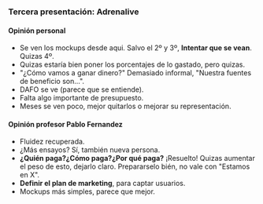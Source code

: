 ### Tercera presentación: Adrenalive

#### Opinión personal
* Se ven los mockups desde aqui. Salvo el 2º y 3º, **Intentar que se vean**. Quizas 4º.
* Quizas estaría bien poner los porcentajes de lo gastado, pero quizas.
* "¿Cómo vamos a ganar dinero?" Demasiado informal, "Nuestra fuentes de beneficio son...".
* DAFO se ve (parece que se entiende).
* Falta algo importante de presupuesto.
* Meses se ven poco, mejor quitarlos o mejorar su representación.

#### Opinión profesor Pablo Fernandez
* Fluidez recuperada.
* ¿Más ensayos? Sí, también nueva persona. 
* **¿Quién paga?¿Cómo paga?¿Por qué paga?** ¡Resuelto! Quizas aumentar el peso de esto, dejarlo claro. Prepararselo bién, no vale con "Estamos en X".
* **Definir el plan de marketing**, para captar usuarios.
* Mockups más simples, parece que mejor. 